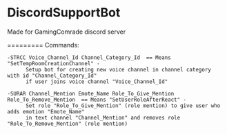 # DiscordSupportBot
 Made for GamingComrade discord server

=========
Commands:

    -STRCC Voice_Channel_Id Channel_Category_Id  == Means "SetTempRoomCreationChannel" - 
          Setup bot for creating new voice channel in channel category with id "Channel_Category_Id" 
          if user joins voice channel "Voice_Channel_Id"

    -SURAR Channel_Mention Emote_Name Role_To_Give_Mention Role_To_Remove_Mention  == Means "SetUserRoleAfterReact" - 
          Set role "Role_To_Give_Mention" (role mention) to give user who adds emotion "Emote_Name" 
          in text channel "Channel_Mention" and removes role "Role_To_Remove_Mention" (role mention)
